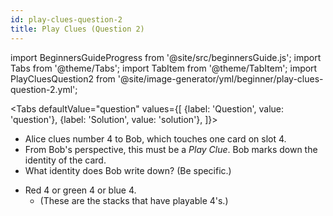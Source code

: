```yaml
---
id: play-clues-question-2
title: Play Clues (Question 2)
---
```


import BeginnersGuideProgress from '@site/src/beginnersGuide.js';
import Tabs from '@theme/Tabs';
import TabItem from '@theme/TabItem';
import PlayCluesQuestion2 from '@site/image-generator/yml/beginner/play-clues-question-2.yml';

<BeginnersGuideProgress part="9" />

<!-- lint disable no-undefined-references -->

<Tabs
  defaultValue="question"
  values={[
    {label: 'Question', value: 'question'},
    {label: 'Solution', value: 'solution'},
  ]}>
<TabItem value="question">

- Alice clues number 4 to Bob, which touches one card on slot 4.
- From Bob's perspective, this must be a *Play Clue*. Bob marks down the identity of the card.
- What identity does Bob write down? (Be specific.)

</TabItem>
<TabItem value="solution">

- Red 4 or green 4 or blue 4.
  - (These are the stacks that have playable 4's.)

</TabItem>
</Tabs>

<PlayCluesQuestion2 />
